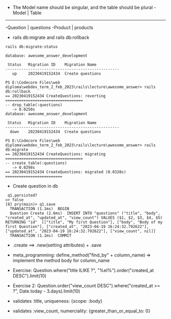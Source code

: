 
* The Model name should be singular, and the table should be plural
-Model    | Table
----------------
-Question | questions
-Product  | products


* rails db:migrate and rails db:rollback

```
rails db:migrate:status

database: awesome_answer_development

 Status   Migration ID    Migration Name
--------------------------------------------------
   up     20230419152434  Create questions

PS E:\Codecore Files\web diploma\webdev_term_2_feb_2023\rails\lecture\awesome_answer> rails db:rollback
== 20230419152434 CreateQuestions: reverting ==================================
-- drop_table(:questions)
   -> 0.0250s
database: awesome_answer_development

 Status   Migration ID    Migration Name
--------------------------------------------------
  down    20230419152434  Create questions

PS E:\Codecore Files\web diploma\webdev_term_2_feb_2023\rails\lecture\awesome_answer> rails db:migrate
== 20230419152434 CreateQuestions: migrating ==================================
-- create_table(:questions)
   -> 0.0298s
== 20230419152434 CreateQuestions: migrated (0.0320s) =========================
```

* Create question in db
```
 q1.persisted?
=> false
[8] pry(main)> q1.save
  TRANSACTION (1.1ms)  BEGIN
  Question Create (2.6ms)  INSERT INTO "questions" ("title", "body", "created_at", "updated_at", "view_count") VALUES ($1, $2, $3, $4, $5) RETURNING "id"  [["title", "My first Question"], ["body", "Body of my first Question"], ["created_at", "2023-04-19 16:24:32.792622"], ["updated_at", "2023-04-19 16:24:32.792622"], ["view_count", nil]]
  TRANSACTION (1.1ms)  COMMIT
```

* .create ==> .new(setting attributes) + .save

* meta_programming: define_method("find_by" + column_name) => implement the method body for column_name

* Exercise: Question.where("title ILIKE ?", "%el%").order("created_at DESC").limit(10)

* Exercise 2: Question.order("view_count DESC").where("created_at >= ?", Date.today - 3.days).limit(10)


* validates :title, uniqueness: {scope: :body}

* validates :view_count, numerciality: {greater_than_or_equal_to: 0}